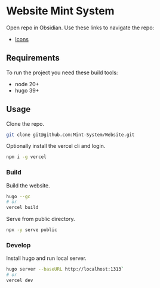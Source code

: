 # Website Mint System

Open repo in Obsidian. Use these links to navigate the repo:

* [Icons](static/assets/icons/README.md)

## Requirements

To run the project you need these build tools:

* node 20+
* hugo 39+

## Usage

Clone the repo.

```bash
git clone git@github.com:Mint-System/Website.git
```

Optionally install the vercel cli and login.

```bash
npm i -g vercel
```
### Build

Build the website.

```bash
hugo --gc
# or
vercel build
```

Serve from public directory.

```bash
npx -y serve public
```

### Develop

Install hugo and run local server.

```bash
hugo server --baseURL http://localhost:1313`
# or
vercel dev
```
